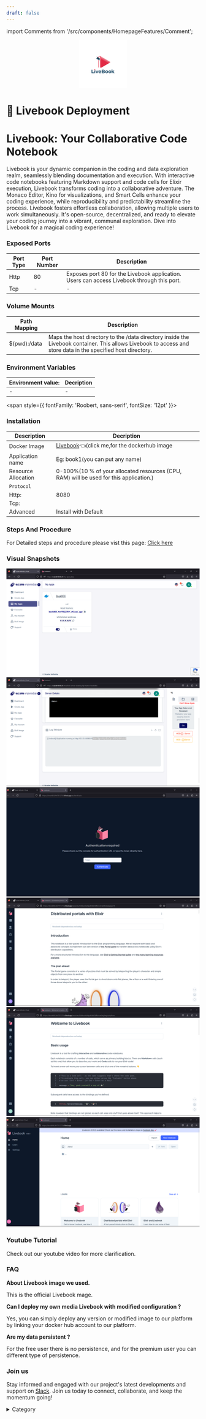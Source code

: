 ```yaml
---
draft: false
---
```

import Comments from '/src/components/HomepageFeatures/Comment';

<p align="center">
  <img src="/img/dcdt5.jpg" alt="Alt Text" width="25%"/>
</p>
<span style={{ fontFamily: 'Roobert, sans-serif', fontSize: '12pt' }}>

# 📓 Livebook Deployment

# Livebook: Your Collaborative Code Notebook

Livebook is your dynamic companion in the coding and data exploration realm, seamlessly blending documentation and execution. With interactive code notebooks featuring Markdown support and code cells for Elixir execution, Livebook transforms coding into a collaborative adventure. The Monaco Editor, Kino for visualizations, and Smart Cells enhance your coding experience, while reproducibility and predictability streamline the process. Livebook fosters effortless collaboration, allowing multiple users to work simultaneously. It's open-source, decentralized, and ready to elevate your coding journey into a vibrant, communal exploration. Dive into Livebook for a magical coding experience!

### Exposed Ports

| Port Type | Port Number | Description |
| --------- | ----------- | ----------- |
| Http      | 80          | Exposes port 80 for the Livebook application. Users can access Livebook through this port. |
| Tcp       | -           | -             |

### Volume Mounts

| Path Mapping | Description |
| ------------ | ----------- |
| $(pwd):/data | Maps the host directory to the /data directory inside the Livebook container. This allows Livebook to access and store data in the specified host directory. |

### Environment Variables

|   **Environment value:**          | Decription                                                                                                               | 
| --------------------- | ------                                                                                                                   | 
|-       |  -                              |

</span>


<span style={{ fontFamily: 'Roobert, sans-serif', fontSize: '12pt' }}>

### Installation

|  Description          | Decription                                                                                                               | 
| --------------------- | ------                                                                                                                   | 
| Docker Image          |  [Livebook](https://hub.docker.com/r/livebook/livebook)👈(click me,for the dockerhub image                                   |
| Application name      |  Eg: book1(you can put any name)                                                                                        | 
| Resource Allocation   |  0-100%(10 % of your allocated resources (CPU, RAM) will be used for this application.)                                  | 
| `Protocol`            |                                                                                                                          | 
|  Http:                | 8080                                                                                                                   |
|  Tcp:                 |                                                                                                                          | 
|    Advanced           |    Install with Default                                                                                                  |

                                                      

### Steps And Procedure

For Detailed steps and procedure please vist this page: [Click here](https://techscaleinfinite.github.io/introduction/cloud-float/Steps%20and%20procedure)


### Visual Snapshots


![Alt Text](/img/111.jpg)
![Alt Text](/img/r22.jpg)
![Alt Text](/img/ee4.jpg)
![Alt Text](/img/rr3.jpg)
![Alt Text](/img/eeee4.jpg)
![Alt Text](/img/ee3e.jpg)


### Youtube Tutorial&#x20;

Check out our youtube video for more clarification.

### FAQ

**About Livebook image we used.**

This is the official Livebook mage.

**Can I deploy my own media Livebook with modified configuration ?**

Yes, you can simply deploy any version or modified image to our platform by linking your docker hub account to our platform.

**Are my data persistent ?**

For the free user there is no persistence, and for the premium user you can different type of persistence.

### Join us

Stay informed and engaged with our project's latest developments and support on [Slack](https://app.slack.com/client/T04QS32JX6E/C04QKEWE146). Join us today to connect, collaborate, and keep the momentum going!&#x20;

<details>

<summary>Category</summary>

Kubernetes, cloud computing, DevOps, cloud services, hosting platform, container orchestration, cloud infrastructure, cloud deployment, cloud management, cloud technology, cloud solutions, Livebook

</details>

</span>

<Comments />